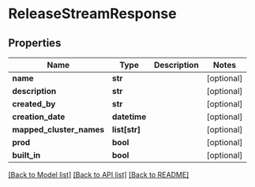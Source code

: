 # ReleaseStreamResponse

## Properties
Name | Type | Description | Notes
------------ | ------------- | ------------- | -------------
**name** | **str** |  | [optional] 
**description** | **str** |  | [optional] 
**created_by** | **str** |  | [optional] 
**creation_date** | **datetime** |  | [optional] 
**mapped_cluster_names** | **list[str]** |  | [optional] 
**prod** | **bool** |  | [optional] 
**built_in** | **bool** |  | [optional] 

[[Back to Model list]](../README.md#documentation-for-models) [[Back to API list]](../README.md#documentation-for-api-endpoints) [[Back to README]](../README.md)

